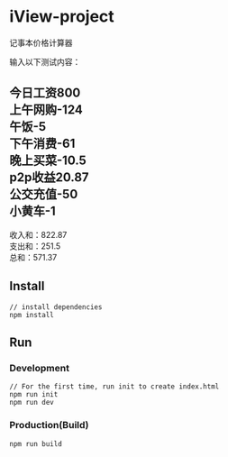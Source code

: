 # iView-project

记事本价格计算器

输入以下测试内容：

今日工资800  
上午网购-124  
午饭-5  
下午消费-61  
晚上买菜-10.5  
p2p收益20.87  
公交充值-50  
小黄车-1  
--  
收入和：822.87  
支出和：251.5  
总和：571.37  


## Install
```bush
// install dependencies
npm install
```
## Run
### Development
```bush
// For the first time, run init to create index.html
npm run init
npm run dev
```
### Production(Build)
```bush
npm run build
```


